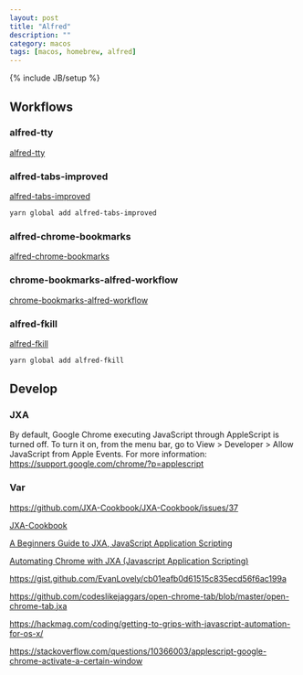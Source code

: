 ```yaml
---
layout: post
title: "Alfred"
description: ""
category: macos
tags: [macos, homebrew, alfred]
---
```

{% include JB/setup %}

## Workflows

### alfred-tty

[alfred-tty](https://github.com/isometry/alfred-tty)

### alfred-tabs-improved

[alfred-tabs-improved](https://github.com/luceat-lux-vestra/alfred-tabs-improved)

```sh
yarn global add alfred-tabs-improved
```

### alfred-chrome-bookmarks

[alfred-chrome-bookmarks](https://github.com/blainesch/alfred-chrome-bookmarks)

### chrome-bookmarks-alfred-workflow

[chrome-bookmarks-alfred-workflow](https://github.com/mdreizin/chrome-bookmarks-alfred-workflow)

### alfred-fkill

[alfred-fkill](https://github.com/SamVerschueren/alfred-fkill)

```sh
yarn global add alfred-fkill
```

## Develop

### JXA

By default, Google Chrome executing JavaScript through AppleScript is turned off. To turn it on, from the menu bar, go to View > Developer > Allow JavaScript from Apple Events. For more information: https://support.google.com/chrome/?p=applescript

### Var

<https://github.com/JXA-Cookbook/JXA-Cookbook/issues/37>

[JXA-Cookbook](https://github.com/JXA-Cookbook)

[A Beginners Guide to JXA, JavaScript Application Scripting](https://computers.tutsplus.com/tutorials/a-beginners-guide-to-javascript-application-scripting-jxa--cms-27171)

[Automating Chrome with JXA (Javascript Application Scripting)](https://medium.com/@SteveBarbera/automating-chrome-with-jxa-javascript-application-scripting-6f9bc433216a)

<https://gist.github.com/EvanLovely/cb01eafb0d61515c835ecd56f6ac199a>

<https://github.com/codeslikejaggars/open-chrome-tab/blob/master/open-chrome-tab.jxa>

<https://hackmag.com/coding/getting-to-grips-with-javascript-automation-for-os-x/>

<https://stackoverflow.com/questions/10366003/applescript-google-chrome-activate-a-certain-window>
